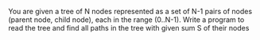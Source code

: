You are given a tree of N nodes represented as a set of N-1 pairs of nodes (parent node, child node), each in the range (0..N-1). Write a program to read the tree and find all paths in the tree with given sum S of their nodes
